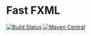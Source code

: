 # Fast FXML
[![Build Status](https://travis-ci.org/XDean/Fast-FXML.svg?branch=master)](https://travis-ci.org/XDean/Fast-FXML)
[![Maven Central](https://maven-badges.herokuapp.com/maven-central/com.github.XDean/Fast-FXML/badge.svg)](https://maven-badges.herokuapp.com/maven-central/com.github.XDean/Fast-FXML)

